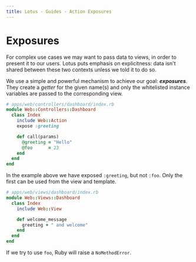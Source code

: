 ```yaml
---
title: Lotus - Guides - Action Exposures
---
```


# Exposures

For complex use cases we may want to pass data to views, in order to present it to our users.
Lotus puts emphasis on explicitness: data isn't shared between these two contexts unless we told it to do so.

We use a simple and powerful mechanism to achieve our goal: _**exposures**_.
They create a _getter_ for the given name(s) and only the whitelisted instance variables are passed to the corresponding view.

```ruby
# apps/web/controllers/dashboard/index.rb
module Web::Controllers::Dashboard
  class Index
    include Web::Action
    expose :greeting

    def call(params)
      @greeting = "Hello"
      @foo      = 23
    end
  end
end
```

In the example above we have exposed `:greeting`, but not `:foo`.
Only the first can be used from the view and template.

```ruby
# apps/web/views/dashboard/index.rb
module Web::Views::Dashboard
  class Index
    include Web::View

    def welcome_message
      greeting + " and welcome"
    end
  end
end
```

If we try to use `foo`, Ruby will raise a `NoMethodError`.

